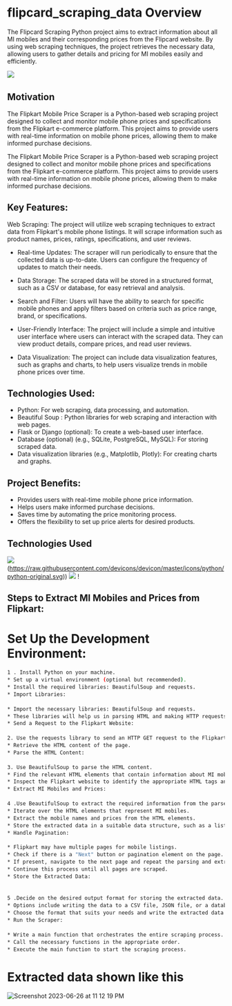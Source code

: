 # flipcard_scraping_data Overview
The Flipcard Scraping Python project aims to extract information about all MI mobiles and their corresponding prices from the Flipcard website. By using web scraping techniques, the project retrieves the necessary data, allowing users to gather details and pricing for MI mobiles easily and efficiently.

![](https://encrypted-tbn0.gstatic.com/images?q=tbn:ANd9GcSfIN04EmbyLeXfBreFFnkKUBNy74aT0-DPdg&usqp=CAU)



## Motivation

The Flipkart Mobile Price Scraper is a Python-based web scraping project designed to collect and monitor mobile phone prices and specifications from the Flipkart e-commerce platform. This project aims to provide users with real-time information on mobile phone prices, allowing them to make informed purchase decisions.

The Flipkart Mobile Price Scraper is a Python-based web scraping project designed to collect and monitor mobile phone prices and specifications from the Flipkart e-commerce platform. This project aims to provide users with real-time information on mobile phone prices, allowing them to make informed purchase decisions.

## Key Features:

Web Scraping: The project will utilize web scraping techniques to extract data from Flipkart's mobile phone listings. It will scrape information such as product names, prices, ratings, specifications, and user reviews.

* Real-time Updates: The scraper will run periodically to ensure that the collected data is up-to-date. Users can configure the frequency of updates to match their needs.

* Data Storage: The scraped data will be stored in a structured format, such as a CSV or database, for easy retrieval and analysis.

* Search and Filter: Users will have the ability to search for specific mobile phones and apply filters based on criteria such as price range, brand, or specifications.

* User-Friendly Interface: The project will include a simple and intuitive user interface where users can interact with the scraped data. They can view product details, compare prices, and read user reviews.

* Data Visualization: The project can include data visualization features, such as graphs and charts, to help users visualize trends in mobile phone prices over time.

## Technologies Used:

* Python: For web scraping, data processing, and automation.
* Beautiful Soup : Python libraries for web scraping and interaction with web pages.
* Flask or Django (optional): To create a web-based user interface.
* Database (optional) (e.g., SQLite, PostgreSQL, MySQL): For storing scraped data.
* Data visualization libraries (e.g., Matplotlib, Plotly): For creating charts and graphs.

## Project Benefits:

* Provides users with real-time mobile phone price information.
* Helps users make informed purchase decisions.
* Saves time by automating the price monitoring process.
* Offers the flexibility to set up price alerts for desired products.

## Technologies Used

![]([https://forthebadge.com/images/badges/made-with-python.svg])(https://raw.githubusercontent.com/devicons/devicon/master/icons/python/python-original.svg))
![](https://encrypted-tbn0.gstatic.com/images?q=tbn:ANd9GcQXl-hv-ulSEUSVMjKdP2xCfCL_5JMY4AG-Uw&usqp=CAU)
! [](<img src="https://raw.githubusercontent.com/devicons/devicon/master/icons/python/python-original.svg" alt="python" width="auto" height="auto"/>)



## Steps to Extract MI Mobiles and Prices from Flipkart:



# Set Up the Development Environment:

```bash
1 . Install Python on your machine.
* Set up a virtual environment (optional but recommended).
* Install the required libraries: BeautifulSoup and requests.
* Import Libraries:

* Import the necessary libraries: BeautifulSoup and requests.
* These libraries will help us in parsing HTML and making HTTP requests.
* Send a Request to the Flipkart Website:

2. Use the requests library to send an HTTP GET request to the Flipkart mobile section.
* Retrieve the HTML content of the page.
* Parse the HTML Content:

3. Use BeautifulSoup to parse the HTML content.
* Find the relevant HTML elements that contain information about MI mobiles and their prices.
* Inspect the Flipkart website to identify the appropriate HTML tags and class names for the mobiles and prices.
* Extract MI Mobiles and Prices:

4 .Use BeautifulSoup to extract the required information from the parsed HTML.
* Iterate over the HTML elements that represent MI mobiles.
* Extract the mobile names and prices from the HTML elements.
* Store the extracted data in a suitable data structure, such as a list or dictionary.
* Handle Pagination:

* Flipkart may have multiple pages for mobile listings.
* Check if there is a "Next" button or pagination element on the page.
* If present, navigate to the next page and repeat the parsing and extraction process.
* Continue this process until all pages are scraped.
* Store the Extracted Data:


5 .Decide on the desired output format for storing the extracted data.
* Options include writing the data to a CSV file, JSON file, or a database.
* Choose the format that suits your needs and write the extracted data accordingly.
* Run the Scraper:

* Write a main function that orchestrates the entire scraping process.
* Call the necessary functions in the appropriate order.
* Execute the main function to start the scraping process.

```

# Extracted data shown like this 
<img width="1090" alt="Screenshot 2023-06-26 at 11 12 19 PM" src="https://github.com/Shraddhatripathi23/flipcard_scraping_data/assets/50836422/e699860a-e724-42d9-9a97-836a56101fd0">






